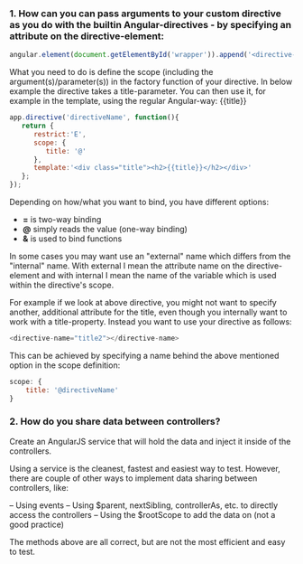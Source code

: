 
### 1. How can you can pass arguments to your custom directive as you do with the builtin Angular-directives - by specifying an attribute on the directive-element:

```js
angular.element(document.getElementById('wrapper')).append('<directive-name title="title2"></directive-name>');
```

What you need to do is define the scope (including the argument(s)/parameter(s)) in the factory function of your directive. In below example the directive takes a title-parameter. You can then use it, for example in the template, using the regular Angular-way: {{title}}

```js
app.directive('directiveName', function(){
   return {
      restrict:'E',
      scope: {
         title: '@'
      },
      template:'<div class="title"><h2>{{title}}</h2></div>'
   };
});
```

Depending on how/what you want to bind, you have different options:

* **=** is two-way binding
* **@** simply reads the value (one-way binding)
* **&** is used to bind functions

In some cases you may want use an "external" name which differs from the "internal" name. With external I mean the attribute name on the directive-element and with internal I mean the name of the variable which is used within the directive's scope.

For example if we look at above directive, you might not want to specify another, additional attribute for the title, even though you internally want to work with a title-property. Instead you want to use your directive as follows:

```java
<directive-name="title2"></directive-name>
```

This can be achieved by specifying a name behind the above mentioned option in the scope definition:

```js
scope: {
    title: '@directiveName'
}
```

### 2. How do you share data between controllers?

Create an AngularJS service that will hold the data and inject it inside of the controllers.

Using a service is the cleanest, fastest and easiest way to test. However, there are couple of other ways to implement data sharing between controllers, like:

– Using events
– Using $parent, nextSibling, controllerAs, etc. to directly access the controllers
– Using the $rootScope to add the data on (not a good practice)

The methods above are all correct, but are not the most efficient and easy to test.













